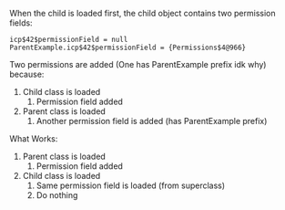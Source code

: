 When the child is loaded first, the child object contains
two permission fields:

```
icp$42$permissionField = null
ParentExample.icp$42$permissionField = {Permissions$4@966}
```

Two permissions are added (One has ParentExample prefix idk why) because:
1) Child class is loaded
    1) Permission field added
2) Parent class is loaded
    1) Another permission field is added (has ParentExample prefix)
    

What Works:
1) Parent class is loaded
    1) Permission field added
2) Child class is loaded
    1) Same permission field is loaded (from superclass)
    2) Do nothing

